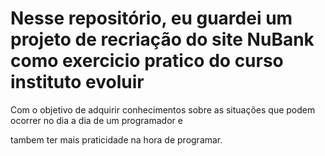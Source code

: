 # Nesse repositório, eu guardei um projeto de recriação do site NuBank como exercicio pratico do curso instituto evoluir

Com o objetivo de adquirir conhecimentos sobre as situações que podem ocorrer no dia a dia de um programador e 

tambem ter mais praticidade na hora de programar.

